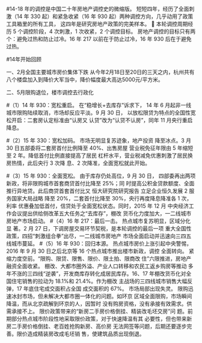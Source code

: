 

#14-18 年的调控是中国二十年房地产调控史的微缩版。
短短四年，经历了全面刺激（14 年 330 起）和紧急收紧（16
年 930 起）两种调控方向，几乎动用了政策工具箱里的所有工具，
这四年是研究房地产政策的完美样本。
 本轮调控周期经历 5 个调控阶段，4 次刺激，1 次收紧，2
个调控目标。
房地产调控的目标只有两个：避免过热和防止过冷。16 年 217
以前在于防止过冷，16 年 930 后在于避免过热。

#14年开始回顾

一、2月全国主要城市房价集体下跌
从今年2月18日至20日的三天之内，杭州共有八个楼盘加入到降价大军当中，降价幅度最大高达5000元/平方米。

二、5月限购退位，楼市调控去行政化

#（1）14 年 930：宽松重启。
在“稳增长+去库存”诉求下， 14
年 6 月起非一线城市限购陆续取消，市场却反应平淡。9 月 30 日，
以放松限贷为特点的全国性宽松开启：二套房认定标准由“认房又
认贷”改为“认贷不认房”，同年 11 月央行重启降息。

#（2）15 年 330：宽松加码。
市场无明显复苏迹象，地产投资
降至冰点。3 月 30 日五部委将二套房首付比例降至 40%、出售房屋
营业税免征年限由 5 年缩短至 2 年。降低首付比例直接提高了居民
杠杆水平，营业税减免优惠刺激了居民换房热情，此后央行 3 次降
息、2 次降准，全面宽松就此开始。

#（3）15 年 930：全面宽松。
由于库存仍处高位，9 月 30 日，
四部委再出两项新政，将非限购城市首套商贷首付比降至 25%；同
时提高公积金贷款额度、全面推行异地贷。此后商贷首套首付比又
 恒大研究院研究报告
立足企业恒久发展 2 服务国家大局战略
降至 20%，二套首付比降至 30%，央行再度降息降准各 1 次，利率
优惠叠加低首付，信贷处于全面宽松状态。同时，2015 年 12 月
中央经济工作会议提出供给侧改革五大任务之“去库存”，棚改
货币化力度加大，一二线城市房地产市场启动。
#（4）16 年 217：最后一击。
热点城市复苏明显，区域分化显
著。2 月 27 日，下调房屋交易环节契税，是本轮调控的最后一项
重大全国性政策，四招“刺激组合拳”出尽，一二线城市房地产
市场全面启动并迅速向三四五线城市蔓延。
#（5）16 年 930：回归本源。
热点城市房价上涨引起中央警惕，
2016 年 9 月 30 日之后北京等 16 个热点城市推出楼市新政，调控
全面转向。
紧缩力度空前。“限购、限贷、限售、限价、限土拍、限商改
住”六限推进，房地产融资全面收紧。
棚改、大都市圈外溢、产业人口转移和农民工返乡购房等推动
多年不涨的三四线“逆袭”，开发商库存转化成居民库存。16、17
年棚改货币化对全国住宅销售的拉动为 18.1%和 21.4%。作为棚改
主战场的三四线城市销售大幅反弹，17 年底住宅成交面积占全国
成交面积的 67%。
市场局部出现失灵。
限购迅速冰封市场，但未解决大都市圈一体化的问题。如环京
区域全面限购，市场瞬间降温，而从北京疏解到环京的人，因暂时
没有购房资格，没有承接有效需求。供需承接不上。
限价政策带来的“新房二手房价格倒挂、精装改毛坯交房”问
题。前期部分热点城市阶段性地采取限价政策，对于快速降温有其
必要性，但也带来新房二手房价格倒挂、老百姓抢购新房、高价房
无法网签等问题，后期还要逐步完善。限价造成精装房改成毛坯销
售，使建筑品质出现倒退。


